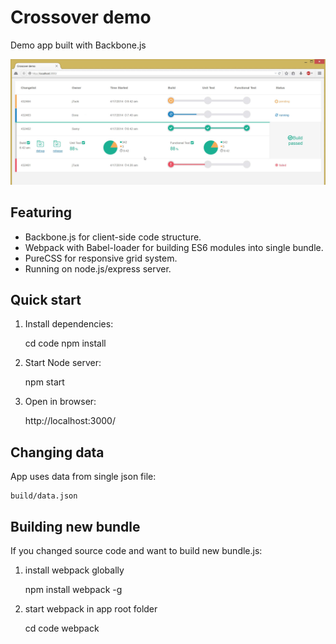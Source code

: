 Crossover demo
==============


Demo app built with Backbone.js

<img src="https://raw.githubusercontent.com/rdxi/crossover-demo/master/crossover.jpg" width="600">

## Featuring
- Backbone.js for client-side code structure.
- Webpack with Babel-loader for building ES6 modules into single bundle.
- PureCSS for responsive grid system.
- Running on node.js/express server.


## Quick start
1. Install dependencies:

    cd code
    npm install

2. Start Node server:

    npm start

3. Open in browser:

    http://localhost:3000/


## Changing data
App uses data from single json file:

    build/data.json


## Building new bundle
If you changed source code and want to build new bundle.js:

1. install webpack globally

    npm install webpack -g

2. start webpack in app root folder

    cd code
    webpack
